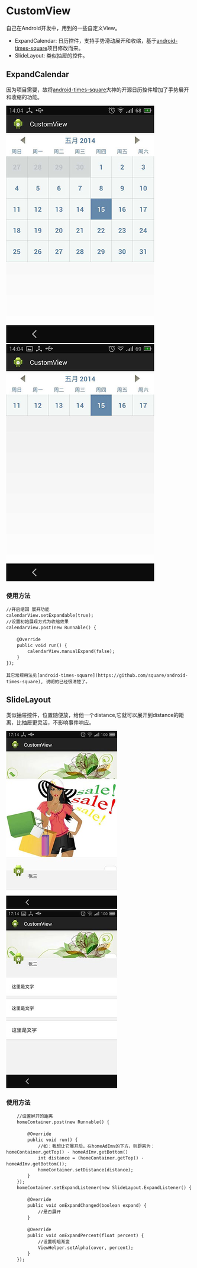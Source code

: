 CustomView
===========

自己在Android开发中，用到的一些自定义View。

*  ExpandCalendar: 日历控件，支持手势滑动展开和收缩，基于[android-times-square](https://github.com/square/android-times-square)项目修改而来。
*  SlideLayout: 类似抽屉的控件。


ExpandCalendar
------------
因为项目需要，故将[android-times-square](https://github.com/square/android-times-square)大神的开源日历控件增加了手势展开和收缩的功能。

![正常效果](https://raw.githubusercontent.com/sunxd/CustomView/master/ExpandCalendar/zhankai.jpg "正常效果")
![收缩后效果](https://raw.githubusercontent.com/sunxd/CustomView/master/ExpandCalendar/shousuo.jpg "收缩后效果")

### 使用方法

    //开启缩回 展开功能
    calendarView.setExpandable(true);
    //设置初始展现方式为收缩效果
    calendarView.post(new Runnable() {

        @Override
        public void run() {
            calendarView.manualExpand(false);
        }
    });

    其它常规用法见[android-times-square](https://github.com/square/android-times-square), 说明的已经很清楚了。



SlideLayout
------------
类似抽屉控件，位置随便放，给他一个distance,它就可以展开到distance的距离，比抽屉更灵活，不影响事件响应。


![正常效果](https://raw.githubusercontent.com/sunxd/CustomView/master/SlideLayout/slide.jpg "正常效果")
![收缩后效果](https://raw.githubusercontent.com/sunxd/CustomView/master/SlideLayout/slide_open.jpg "展开后效果")


### 使用方法
        //设置屏开的距离
        homeContainer.post(new Runnable() {

            @Override
            public void run() {
                //如：我想让它展开后，在homeAdImv的下方，则距离为：homeContainer.getTop() - homeAdImv.getBottom()
                int distance = (homeContainer.getTop() - homeAdImv.getBottom());
                homeContainer.setDistance(distance);
            }
        });
        homeContainer.setExpandListener(new SlideLayout.ExpandListener() {

            @Override
            public void onExpandChanged(boolean expand) {
                //是否展开
            }

            @Override
            public void onExpandPercent(float percent) {
                //设置明暗渐变
                ViewHelper.setAlpha(cover, percent);
            }
        });



